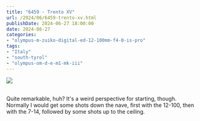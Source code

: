 ```yaml
---
title: "6459 - Trento XV"
url: /2024/06/6459-trento-xv.html
publishDate: 2024-06-27 18:00:00
date: 2024-06-27
categories:
- "olympus-m-zuiko-digital-ed-12-100mm-f4-0-is-pro"
tags:
- "Italy"
- "south-tyrol"
- "olympus-om-d-e-m1-mk-iii"
---
```

<div class="container">
<div class="center"><a target="_blank" href="https://d25zfm9zpd7gm5.cloudfront.net/1200x1200/2020/20200905_135219_lr.jpg"><img class="webfeedsFeaturedVisual" src="https://d25zfm9zpd7gm5.cloudfront.net/0600x0600/2020/20200905_135219_lr.jpg" /></a></div>
</div>
<br />

Quite remarkable, huh? It's a weird perspective for
starting, though. Normally I would get some shots down the
nave, first with the 12-100, then with the 7-14, followed by
some shots up to the ceiling.
